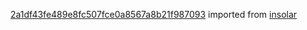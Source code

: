 [2a1df43fe489e8fc507fce0a8567a8b21f987093](https://github.com/insolar/insolar/commit/2a1df43fe489e8fc507fce0a8567a8b21f987093) imported from [insolar](https://github.com/insolar/insolar)
